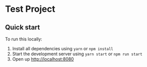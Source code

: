 # Test Project

## Quick start

To run this locally:

1. Install all dependencies using `yarn` or `npm install`
2. Start the development server using `yarn start` or `npm run start`
3. Open up [http://localhost:8080](http://localhost:8080)
